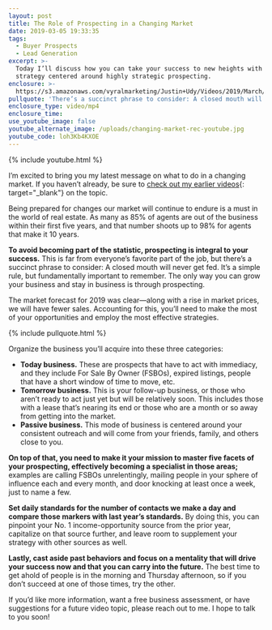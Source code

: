```yaml
---
layout: post
title: The Role of Prospecting in a Changing Market
date: 2019-03-05 19:33:35
tags:
  - Buyer Prospects
  - Lead Generation
excerpt: >-
  Today I’ll discuss how you can take your success to new heights with a
  strategy centered around highly strategic prospecting.
enclosure: >-
  https://s3.amazonaws.com/vyralmarketing/Justin+Udy/Videos/2019/March/Salt+Lake+City+Real+Estate+Agent-+The+Role+of+Prospecting+in+a+Changing+Market.mp4
pullquote: 'There’s a succinct phrase to consider: A closed mouth will never get fed.'
enclosure_type: video/mp4
enclosure_time:
use_youtube_image: false
youtube_alternate_image: /uploads/changing-market-rec-youtube.jpg
youtube_code: loh3Kb4KXOE
---
```


{% include youtube.html %}

I’m excited to bring you my latest message on what to do in a changing market. If you haven’t already, be sure to [check out my earlier videos](https://utahrealestatetraining.com/prepare-yourself-for-our-2019-market.html){: target="_blank"} on the topic. &nbsp;

Being prepared for changes our market will continue to endure is a must in the world of real estate. As many as 85% of agents are out of the business within their first five years, and that number shoots up to 98% for agents that make it 10 years. &nbsp; &nbsp;

**To avoid becoming part of the statistic, prospecting is integral to your success.** This is far from everyone’s favorite part of the job, but there’s a succinct phrase to consider: A closed mouth will never get fed. It’s a simple rule, but fundamentally important to remember. The only way you can grow your business and stay in business is through prospecting.&nbsp;

The market forecast for 2019 was clear—along with a rise in market prices, we will have fewer sales. Accounting for this, you’ll need to make the most of your opportunities and employ the most effective strategies.&nbsp;

{% include pullquote.html %}

Organize the business you’ll acquire into these three categories:&nbsp;

* **Today business.** These are prospects that have to act with immediacy, and they include For Sale By Owner (FSBOs), expired listings, people that have a short window of time to move, etc. &nbsp; &nbsp;
* **Tomorrow business.** This is your follow-up business, or those who aren’t ready to act just yet but will be relatively soon. This includes those with a lease that’s nearing its end or those who are a month or so away from getting into the market.
* **Passive business.** This mode of business is centered around your consistent outreach and will come from your friends, family, and others close to you.

**On top of that, you need to make it your mission to master five facets of your prospecting, effectively becoming a specialist in those areas;** examples are calling FSBOs unrelentingly, mailing people in your sphere of influence each and every month, and door knocking at least once a week, just to name a few. &nbsp;

**Set daily standards for the number of contacts we make a day and compare those markers with last year’s standards.** By doing this, you can pinpoint your No. 1 income-opportunity source from the prior year, capitalize on that source further, and leave room to supplement your strategy with other sources as well.&nbsp;

**Lastly, cast aside past behaviors and focus on a mentality that will drive your success now and that you can carry into the future.** The best time to get ahold of people is in the morning and Thursday afternoon, so if you don’t succeed at one of those times, try the other.&nbsp;

If you’d like more information, want a free business assessment, or have suggestions for a future video topic, please reach out to me. I hope to talk to you soon!